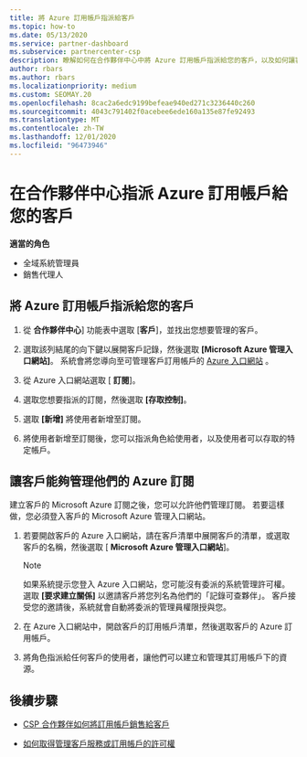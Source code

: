 ```yaml
---
title: 將 Azure 訂用帳戶指派給客戶
ms.topic: how-to
ms.date: 05/13/2020
ms.service: partner-dashboard
ms.subservice: partnercenter-csp
description: 瞭解如何在合作夥伴中心中將 Azure 訂用帳戶指派給您的客戶，以及如何讓客戶管理自己的訂用帳戶。
author: rbars
ms.author: rbars
ms.localizationpriority: medium
ms.custom: SEOMAY.20
ms.openlocfilehash: 8cac2a6edc9199befeae940ed271c3236440c260
ms.sourcegitcommit: 4043c791402f0acebee6ede160a135e87fe92493
ms.translationtype: MT
ms.contentlocale: zh-TW
ms.lasthandoff: 12/01/2020
ms.locfileid: "96473946"
---
```

# <a name="assigning-azure-subscriptions-to-customers-in-partner-center"></a>在合作夥伴中心指派 Azure 訂用帳戶給您的客戶

**適當的角色**

- 全域系統管理員
- 銷售代理人

## <a name="assign-azure-subscriptions-to-your-customers"></a>將 Azure 訂用帳戶指派給您的客戶

1. 從 **合作夥伴中心**] 功能表中選取 [**客戶**]，並找出您想要管理的客戶。

2. 選取該列結尾的向下鍵以展開客戶記錄，然後選取 **\[Microsoft Azure 管理入口網站\]**。 系統會將您導向至可管理客戶訂用帳戶的 [Azure 入口網站](https://portal.azure.com/) 。

3. 從 Azure 入口網站選取 [ **訂閱**]。

4. 選取您想要指派的訂閱，然後選取 **\[存取控制\]**。

5. 選取 **\[新增\]** 將使用者新增至訂閱。 

6. 將使用者新增至訂閱後，您可以指派角色給使用者，以及使用者可以存取的特定帳戶。

## <a name="enable-customers-to-manage-their-azure-subscriptions"></a>讓客戶能夠管理他們的 Azure 訂閱

建立客戶的 Microsoft Azure 訂閱之後，您可以允許他們管理訂閱。 若要這樣做，您必須登入客戶的 Microsoft Azure 管理入口網站。 

1. 若要開啟客戶的 Azure 入口網站，請在客戶清單中展開客戶的清單，或選取客戶的名稱，然後選取 [ **Microsoft Azure 管理入口網站**]。

   > [!NOTE]  
   > 如果系統提示您登入 Azure 入口網站，您可能沒有委派的系統管理許可權。 選取 **\[要求建立關係\]** 以邀請客戶將您列名為他們的「記錄可查夥伴」。 客戶接受您的邀請後，系統就會自動將委派的管理員權限授與您。

2. 在 Azure 入口網站中，開啟客戶的訂用帳戶清單，然後選取客戶的 Azure 訂用帳戶。

3. 將角色指派給任何客戶的使用者，讓他們可以建立和管理其訂用帳戶下的資源。

## <a name="next-steps"></a>後續步驟

- [CSP 合作夥伴如何將訂用帳戶銷售給客戶](customer-subscriptions.md)

- [如何取得管理客戶服務或訂用帳戶的許可權](customers-revoke-admin-privileges.md)
